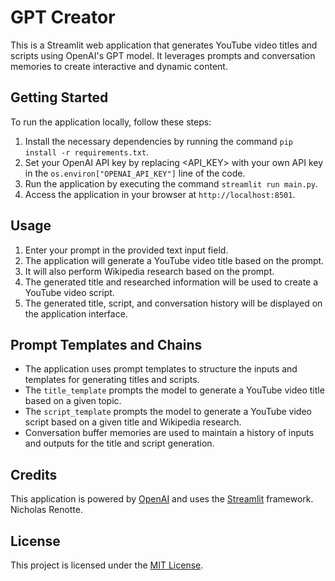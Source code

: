# GPT Creator

This is a Streamlit web application that generates YouTube video titles and scripts using OpenAI's GPT model. It leverages prompts and conversation memories to create interactive and dynamic content.

## Getting Started

To run the application locally, follow these steps:

1. Install the necessary dependencies by running the command `pip install -r requirements.txt`.
2. Set your OpenAI API key by replacing <API_KEY> with your own API key in the `os.environ["OPENAI_API_KEY"]` line of the code.
3. Run the application by executing the command `streamlit run main.py`.
4. Access the application in your browser at `http://localhost:8501`.

## Usage

1. Enter your prompt in the provided text input field.
2. The application will generate a YouTube video title based on the prompt.
3. It will also perform Wikipedia research based on the prompt.
4. The generated title and researched information will be used to create a YouTube video script.
5. The generated title, script, and conversation history will be displayed on the application interface.

## Prompt Templates and Chains

- The application uses prompt templates to structure the inputs and templates for generating titles and scripts.
- The `title_template` prompts the model to generate a YouTube video title based on a given topic.
- The `script_template` prompts the model to generate a YouTube video script based on a given title and Wikipedia research.
- Conversation buffer memories are used to maintain a history of inputs and outputs for the title and script generation.

## Credits

This application is powered by [OpenAI](https://openai.com/) and uses the [Streamlit](https://streamlit.io/) framework.
Nicholas Renotte.

## License

This project is licensed under the [MIT License](LICENSE).
